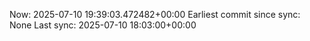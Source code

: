 Now: 2025-07-10 19:39:03.472482+00:00 Earliest commit since sync: None Last sync: 2025-07-10 18:03:00+00:00
